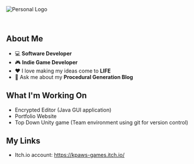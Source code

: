 <img src="https://user-images.githubusercontent.com/58745400/117227706-afdb7800-add4-11eb-897f-c48df5445529.png" alt="Personal Logo" style="text-align: center; margin-bottom: 30px;"/>

## About Me ##
-   :computer: **Software Developer**
-   :video_game: **Indie Game Developer**
-   :heart: I love making my ideas come to **LIFE**
-   💬 Ask me about my **Procedural Generation Blog**

## What I'm Working On ##
- Encrypted Editor (Java GUI application)
- Portfolio Website
- Top Down Unity game (Team environment using git for version control) 

## My Links ##
- Itch.io account: https://kpaws-games.itch.io/
